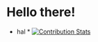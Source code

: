 # Hello there!
* hal *
[![Contribution Stats](https://github-contribution-stats.vercel.app/api/?username=JuankBregar)](https://github.com/JuankBregar/github-contribution-stats/)
